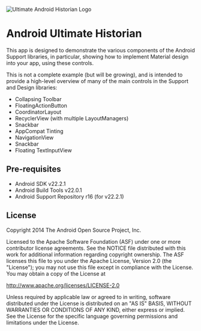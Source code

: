 

![Ultimate Android Historian Logo](https://raw.github.com/mwolfson/android-historian/blob/master/art/appdemo.gif)

Android Ultimate Historian 
===================================

This app is designed to demonstrate the various components of the Android Support libraries, in particular, showing how to implement Material design into your app, using these controls.

This is not a complete example (but will be growing), and is intended to provide a high-level overview of many of the main controls in the Support and Design libraries:

- Collapsing Toolbar
- FloatingActionButton
- CoordinatorLayout
- RecyclerView (with multiple LayoutManagers)
- Snackbar
- AppCompat Tinting
- NavigationView
- Snackbar
- Floating TextInputView

Pre-requisites
--------------

- Android SDK v22.2.1
- Android Build Tools v22.0.1
- Android Support Repository r16 (for v22.2.1)

License
-------

Copyright 2014 The Android Open Source Project, Inc.

Licensed to the Apache Software Foundation (ASF) under one or more contributor
license agreements.  See the NOTICE file distributed with this work for
additional information regarding copyright ownership.  The ASF licenses this
file to you under the Apache License, Version 2.0 (the "License"); you may not
use this file except in compliance with the License.  You may obtain a copy of
the License at

http://www.apache.org/licenses/LICENSE-2.0

Unless required by applicable law or agreed to in writing, software
distributed under the License is distributed on an "AS IS" BASIS, WITHOUT
WARRANTIES OR CONDITIONS OF ANY KIND, either express or implied.  See the
License for the specific language governing permissions and limitations under
the License.
